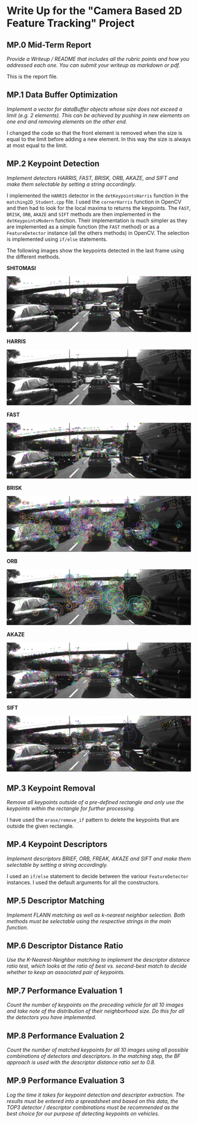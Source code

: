 # Write Up for the "Camera Based 2D Feature Tracking" Project

## MP.0 Mid-Term Report

*Provide a Writeup / README that includes all the rubric points and how you addressed each one. You can submit your writeup as markdown or pdf.*

This is the report file.

## MP.1 Data Buffer Optimization

*Implement a vector for dataBuffer objects whose size does not exceed a limit (e.g. 2 elements). This can be achieved by pushing in new elements on one end and removing elements on the other end.*

I changed the code so that the front element is removed when the size is equal to the limit before adding a new element. In this way the size is always at most equal to the limit.

## MP.2 Keypoint Detection

*Implement detectors HARRIS, FAST, BRISK, ORB, AKAZE, and SIFT and make them selectable by setting a string accordingly.*

I implemented the `HARRIS` detector in the `detKeypointsHarris` function in the `matching2D_Student.cpp` file. I used the `cornerHarris` function in OpenCV and then had to look for the local maxima to returns the keypoints. The `FAST`, `BRISK`, `ORB`, `AKAZE` and `SIFT` methods are then implemented in the `detKeypointsModern` function. Their implementation is much simpler as they are implemented as a simple function (the `FAST` method) or as a `FeatureDetector` instance (all the others methods) in OpenCV. The selection is implemented using `if/else` statements.

The following images show the keypoints detected in the last frame using the different methods.

**SHITOMASI**

![](doc-images/SHITOMASI.png)

**HARRIS**

![](doc-images/HARRIS.png)

**FAST**

![](doc-images/FAST.png)

**BRISK**

![](doc-images/BRISK.png)

**ORB**

![](doc-images/ORB.png)

**AKAZE**

![](doc-images/AKAZE.png)

**SIFT**

![](doc-images/SIFT.png)

## MP.3 Keypoint Removal

*Remove all keypoints outside of a pre-defined rectangle and only use the keypoints within the rectangle for further processing.*

I have used the `erase/remove_if` pattern to delete the keypoints that are outside the given rectangle.

## MP.4 Keypoint Descriptors

*Implement descriptors BRIEF, ORB, FREAK, AKAZE and SIFT and make them selectable by setting a string accordingly.*

I used an `if/else` statement to decide between the variour `FeatureDetector` instances. I used the default arguments for all the constructors.

## MP.5 Descriptor Matching

*Implement FLANN matching as well as k-nearest neighbor selection. Both methods must be selectable using the respective strings in the main function.*

## MP.6 Descriptor Distance Ratio

*Use the K-Nearest-Neighbor matching to implement the descriptor distance ratio test, which looks at the ratio of best vs. second-best match to decide whether to keep an associated pair of keypoints.*

## MP.7 Performance Evaluation 1

*Count the number of keypoints on the preceding vehicle for all 10 images and take note of the distribution of their neighborhood size. Do this for all the detectors you have implemented.*

## MP.8 Performance Evaluation 2

*Count the number of matched keypoints for all 10 images using all possible combinations of detectors and descriptors. In the matching step, the BF approach is used with the descriptor distance ratio set to 0.8.*

## MP.9 Performance Evaluation 3

*Log the time it takes for keypoint detection and descriptor extraction. The results must be entered into a spreadsheet and based on this data, the TOP3 detector / descriptor combinations must be recommended as the best choice for our purpose of detecting keypoints on vehicles.*

